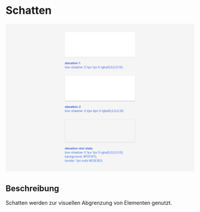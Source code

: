 # Schatten
![Abstände](./Elevation.png)

## Beschreibung
Schatten werden zur visuellen Abgrenzung von Elementen genutzt.
